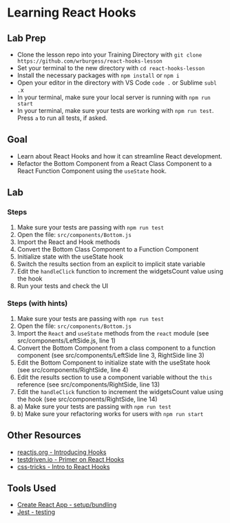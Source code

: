 # Learning React Hooks

## Lab Prep

- Clone the lesson repo into your Training Directory with `git clone https://github.com/wrburgess/react-hooks-lesson`
- Set your terminal to the new directory with `cd react-hooks-lesson`
- Install the necessary packages with `npm install` or `npm i`
- Open your editor in the directory with VS Code `code .` or Sublime `subl .`x
- In your terminal, make sure your local server is running with `npm run start`
- In your terminal, make sure your tests are working with `npm run test`. Press `a` to run all tests, if asked.

## Goal

- Learn about React Hooks and how it can streamline React development.
- Refactor the Bottom Component from a React Class Component to a React Function Component using the `useState` hook.

## Lab

### Steps

1. Make sure your tests are passing with `npm run test`
2. Open the file: `src/components/Bottom.js`
3. Import the React and Hook methods
4. Convert the Bottom Class Component to a Function Component
5. Initialize state with the useState hook
6. Switch the results section from an explicit to implicit state variable
7. Edit the `handleClick` function to increment the widgetsCount value using the hook
8. Run your tests and check the UI

### Steps (with hints)

1. Make sure your tests are passing with `npm run test`
2. Open the file: `src/components/Bottom.js`
3. Import the `React` and `useState` methods from the `react` module (see src/components/LeftSide.js, line 1)
4. Convert the Bottom Component from a class component to a function component (see src/components/LeftSide line 3, RightSide line 3)
5. Edit the Bottom Component to initialize state with the useState hook (see src/components/RightSide, line 4)
6. Edit the results section to use a component variable without the `this` reference (see src/components/RightSide, line 13)
7. Edit the `handleClick` function to increment the widgetsCount value using the hook (see src/components/RightSide, line 14)
8. a) Make sure your tests are passing with `npm run test`
9. b) Make sure your refactoring works for users with `npm run start`

## Other Resources

- [reactjs.org - Introducing Hooks](https://reactjs.org/docs/hooks-intro.html)
- [testdriven.io - Primer on React Hooks](https://testdriven.io/blog/react-hooks-primer/)
- [css-tricks - Intro to React Hooks](https://css-tricks.com/intro-to-react-hooks/)

## Tools Used

- [Create React App - setup/bundling](https://github.com/facebook/create-react-app)
- [Jest - testing](https://jestjs.io/)
